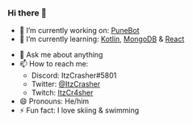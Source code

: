 ### Hi there 👋

<!--
**ItzCrasher/ItzCrasher** is a ✨ _special_ ✨ repository because its `README.md` (this file) appears on your GitHub profile.

Here are some ideas to get you started:
-->

- 🔭 I’m currently working on: [PuneBot](https://github.com/PuneBot)
- 🌱 I’m currently learning: [Kotlin](https://kotlinlang.org/), [MongoDB](https://www.mongodb.com/) & [React](https://reactjs.org/)
<!-- - 👯 I’m looking to collaborate on ...
- 🤔 I’m looking for help with ... -->
- 💬 Ask me about anything
- 📫 How to reach me:
  * Discord: ItzCrasher#5801
  * Twitter: [@ItzCrasher](https://twitter.com/itzcrasher)
  * Twitch: [ItzCr4sher](https://twitch.tv/itzcr4sher)
- 😄 Pronouns: He/him
- ⚡ Fun fact: I love skiing & swimming
